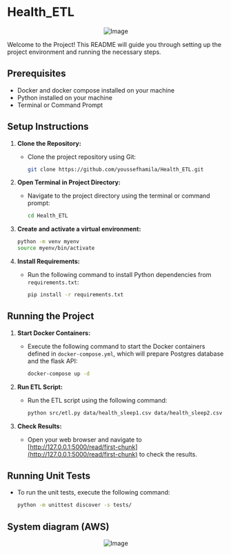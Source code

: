 # Health_ETL
<div align="center">
  <img src="https://github.com/youssefhamila/Health_ETL/assets/84504249/028cae61-13ea-43d7-b4cf-401c7ac65bf8" alt="Image">
</div>

Welcome to the Project! This README will guide you through setting up the project environment and running the necessary steps.

## Prerequisites

- Docker and docker compose installed on your machine
- Python installed on your machine
- Terminal or Command Prompt

## Setup Instructions

1. **Clone the Repository:**
   - Clone the project repository using Git:
     ```bash
     git clone https://github.com/youssefhamila/Health_ETL.git
     ```

2. **Open Terminal in Project Directory:**
   - Navigate to the project directory using the terminal or command prompt:
     ```bash
     cd Health_ETL
     ```
     
3. **Create and activate a virtual environment:**
     ```bash
     python -m venv myenv
     source myenv/bin/activate
     ```

4. **Install Requirements:**
   - Run the following command to install Python dependencies from `requirements.txt`:
     ```bash
     pip install -r requirements.txt
     ```

## Running the Project

1. **Start Docker Containers:**
   - Execute the following command to start the Docker containers defined in `docker-compose.yml`, which will prepare Postgres database and the flask API:
     ```bash
     docker-compose up -d
     ```

2. **Run ETL Script:**
   - Run the ETL script using the following command:
     ```bash
     python src/etl.py data/health_sleep1.csv data/health_sleep2.csv
     ```

3. **Check Results:**
   - Open your web browser and navigate to [http://127.0.0.1:5000/read/first-chunk](http://127.0.0.1:5000/read/first-chunk) to check the results.

## Running Unit Tests

- To run the unit tests, execute the following command:
  ```bash
  python -m unittest discover -s tests/

## System diagram (AWS)
<div align="center">
  <img src="https://github.com/youssefhamila/Health_ETL/assets/84504249/1022a0ed-1183-4aac-8412-bc7ffdd31862" alt="Image">
</div>

